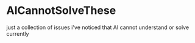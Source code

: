 # AICannotSolveThese
just a collection of issues i've noticed that AI cannot understand or solve currently
